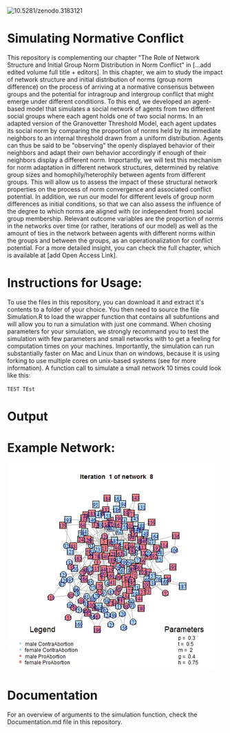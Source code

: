 ![10.5281/zenodo.3183121](https://zenodo.org/badge/DOI/10.5281/zenodo.3183121.svg)

# Simulating Normative Conflict

This repository is complementing our chapter "The Role of Network Structure and Initial Group Norm Distribution in Norm Conflict" in [...add edited volume full title + editors]. In this chapter, we aim to study the impact of network structure and initial distribution of norms (group norm difference) on the process of arriving at a normative consensus between groups and the potential for intragroup and intergroup conflict that might emerge under different conditions. To this end, we developed an agent-based model that simulates a social network of agents from two different social groups where each agent holds one of two social norms. In an adapted version of the Granovetter Threshold Model, each agent updates its social norm by comparing the proportion of norms held by its immediate neighbors to an internal threshold drawn from a uniform distribution. Agents can thus be said to be "observing" the openly displayed behavior of their neighbors and adapt their own behavior accordingly if enough of their neighbors display a different norm. Importantly, we will test this mechanism for norm adaptation in different network structures, determined by relative group sizes and homophily/heterophily between agents from different groups. This will allow us to assess the impact of these structural network properties on the process of norm convergence and associated conflict potential. In addition, we run our model for different levels of group norm differences as initial conditions, so that we can also assess the influence of the degree to which norms are aligned with (or independent from) social group membership. Relevant outcome variables are the proportion of norms in the networks over time (or rather, iterations of our model) as well as the amount of ties in the network between agents with different norms within the groups and between the groups, as an operationalization for conflict potential. For a more detailed insight, you can check the full chapter, which is available at [add Open Access Link].

# Instructions for Usage:
To use the files in this repository, you can download it and extract it's contents to a folder of your choice. You then need to source the file Simulation.R to load the wrapper function that contains all subfuntions and will allow you to run a simulation with just one command. When chosing parameters for your simulation, we strongly recommand you to test the simulation with few parameters and small networks with to get a feeling for computation times on your machines. Importantly, the simulation can run substantially faster on Mac and Linux than on windows, because it is using forking to use multiple cores on unix-based systems (see for more information). A function call to simulate a small network 10 times could look like this:

`TEST
    TEst`

# Output

# Example Network:

![](ExampleNetwork.gif)

# Documentation

For an overview of arguments to the simulation function, check the Documentation.md file in this repository.

